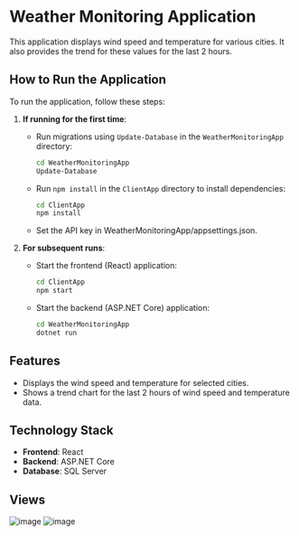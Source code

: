 # Weather Monitoring Application

This application displays wind speed and temperature for various cities. It also provides the trend for these values for the last 2 hours.

## How to Run the Application

To run the application, follow these steps:

1. **If running for the first time**:
   - Run migrations using `Update-Database` in the `WeatherMonitoringApp` directory:
     ```bash
     cd WeatherMonitoringApp
     Update-Database
     ```
   - Run `npm install` in the `ClientApp` directory to install dependencies:
     ```bash
     cd ClientApp
     npm install
     ```
   - Set the API key in WeatherMonitoringApp/appsettings.json.
     

2. **For subsequent runs**:
   - Start the frontend (React) application:
     ```bash
     cd ClientApp
     npm start
     ```
   - Start the backend (ASP.NET Core) application:
     ```bash
     cd WeatherMonitoringApp
     dotnet run
     ```

## Features
- Displays the wind speed and temperature for selected cities.
- Shows a trend chart for the last 2 hours of wind speed and temperature data.

## Technology Stack
- **Frontend**: React
- **Backend**: ASP.NET Core
- **Database**: SQL Server

## Views
![image](https://github.com/user-attachments/assets/a0c2c89d-3104-4016-8bdb-a5cbad117532)
![image](https://github.com/user-attachments/assets/90a693ef-794f-4551-9742-f7e63625a74a)


